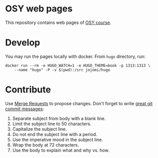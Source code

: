 # OSY web pages
This repository contains web pages of [OSY course][1].

[1]: http://osy.pages.fel.cvut.cz/

# Develop

You may run the pages locally with docker. From `hugo` directory, run:

```
docker run --rm -e HUGO_WATCH=1 -e HUGO_THEME=book -p 1313:1313 \
    --name "hugo" -P -v $(pwd):/src jojomi/hugo
```

# Contribute
Use [Merge Requests][] to propose changes. Don't forget to write [great git
commit messages][]:

1. Separate subject from body with a blank line.
2. Limit the subject line to 50 characters.
3. Capitalize the subject line.
4. Do not end the subject line with a period.
5. Use the imperative mood in the subject line.
6. Wrap the body at 72 characters.
7. Use the body to explain what and why vs. how.

[Merge Requests]: https://gitlab.fel.cvut.cz/osy/osy.pages.fel.cvut.cz/-/merge_requests
[great git commit messages]: https://chris.beams.io/posts/git-commit/
